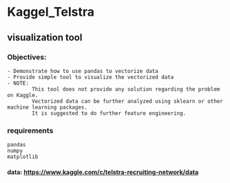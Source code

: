 # Kaggel_Telstra
## visualization tool
### Objectives:
    - Demonstrate how to use pandas to vectorize data
    - Provide simple tool to visualize the vectorized data
    - NOTE: 
            This tool does not provide any solution regarding the problem on Kaggle. 
            Vectorized data can be further analyzed using sklearn or other machine learning packages. 
            It is suggested to do further feature engineering. 

### requirements 
    pandas
    numpy
    matplotlib
#### data: https://www.kaggle.com/c/telstra-recruiting-network/data
